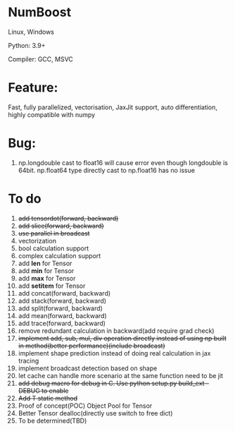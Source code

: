 # NumBoost

Linux, Windows

Python: 3.9+

Compiler: GCC, MSVC

# Feature:
Fast, fully parallelized, vectorisation, JaxJit support, auto differentiation, highly compatible with numpy

# Bug:
1. np.longdouble cast to float16 will cause error even though longdouble is 64bit. np.float64 type directly cast to np.float16 has no issue

# To do
1. ~~add tensordot(forward, backward)~~
2. ~~add slice(forward, backward)~~
3. ~~use parallel in broadcast~~
4. vectorization
5. bool calculation support
6. complex calculation support
7. add __len__ for Tensor
8. add __min__ for Tensor
9. add __max__ for Tensor
10. add __setitem__ for Tensor
11. add concat(forward, backward)
12. add stack(forward, backward)
13. add split(forward, backward)
14. add mean(forward, backward)
15. add trace(forward, backward)
16. remove redundant calculation in backward(add require grad check)
17. ~~implement add, sub, mul, div operation directly instead of using np built in method(better performance)(include broadcast)~~
18. implement shape prediction instead of doing real calculation in jax tracing
19. implement broadcast detection based on shape
20. let cache can handle more scenario at the same function need to be jit
21. ~~add debug macro for debug in C. Use python setup.py build_ext -DEBUG to enable~~
22. ~~Add T static method~~
23. Proof of concept(POC) Object Pool for Tensor
24. Better Tensor dealloc(directly use switch to free dict)
25. To be determined(TBD)